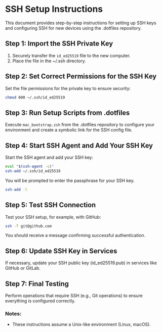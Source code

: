 # SSH Setup Instructions

This document provides step-by-step instructions for setting up SSH keys and
configuring SSH for new devices using the .dotfiles repository.

## Step 1: Import the SSH Private Key

1. Securely transfer the `id_ed25519` file to the new computer.
2. Place the file in the ~/.ssh directory.

## Step 2: Set Correct Permissions for the SSH Key

Set the file permissions for the private key to ensure security:

```bash
chmod 600 ~/.ssh/id_ed25519
```

## Step 3: Run Setup Scripts from .dotfiles

Execute `mac_bootstrap.zsh` from the .dotfiles repository to configure your
environment and create a symbolic link for the SSH config file.

## Step 4: Start SSH Agent and Add Your SSH Key

Start the SSH agent and add your SSH key:

```bash
eval "$(ssh-agent -s)"
ssh-add ~/.ssh/id_ed25519
```

You will be prompted to enter the passphrase for your SSH key.

```bash
ssh-add -l
```

## Step 5: Test SSH Connection

Test your SSH setup, for example, with GitHub:

```bash
ssh -T git@github.com
```

You should receive a message confirming successful authentication.

## Step 6: Update SSH Key in Services

If necessary, update your SSH public key (id_ed25519.pub) in services like
GitHub or GitLab.

## Step 7: Final Testing

Perform operations that require SSH (e.g., Git operations) to ensure everything
is configured correctly.

### Notes:

- These instructions assume a Unix-like environment (Linux, macOS).
